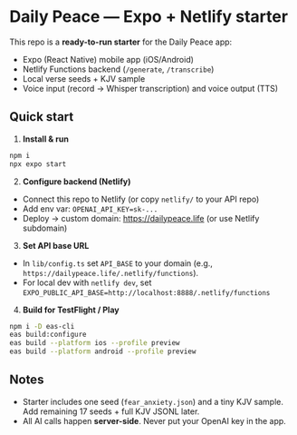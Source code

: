 
# Daily Peace — Expo + Netlify starter

This repo is a **ready-to-run starter** for the Daily Peace app:
- Expo (React Native) mobile app (iOS/Android)
- Netlify Functions backend (`/generate`, `/transcribe`)
- Local verse seeds + KJV sample
- Voice input (record → Whisper transcription) and voice output (TTS)

## Quick start

1) **Install & run**
```bash
npm i
npx expo start
```

2) **Configure backend (Netlify)**
- Connect this repo to Netlify (or copy `netlify/` to your API repo)
- Add env var: `OPENAI_API_KEY=sk-...`
- Deploy → custom domain: https://dailypeace.life (or use Netlify subdomain)

3) **Set API base URL**
- In `lib/config.ts` set `API_BASE` to your domain (e.g., `https://dailypeace.life/.netlify/functions`).
- For local dev with `netlify dev`, set `EXPO_PUBLIC_API_BASE=http://localhost:8888/.netlify/functions`

4) **Build for TestFlight / Play**
```bash
npm i -D eas-cli
eas build:configure
eas build --platform ios --profile preview
eas build --platform android --profile preview
```

## Notes
- Starter includes one seed (`fear_anxiety.json`) and a tiny KJV sample. Add remaining 17 seeds + full KJV JSONL later.
- All AI calls happen **server-side**. Never put your OpenAI key in the app.
